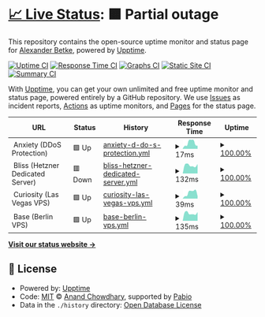 # [📈 Live Status](https://status.zeitvertreib.vip): <!--live status--> **🟧 Partial outage**

This repository contains the open-source uptime monitor and status page for [Alexander Betke](alexinabox.de), powered by [Upptime](https://github.com/upptime/upptime).

[![Uptime CI](https://github.com/alexinabox/status/workflows/Uptime%20CI/badge.svg)](https://github.com/alexinabox/status/actions?query=workflow%3A%22Uptime+CI%22)
[![Response Time CI](https://github.com/alexinabox/status/workflows/Response%20Time%20CI/badge.svg)](https://github.com/alexinabox/status/actions?query=workflow%3A%22Response+Time+CI%22)
[![Graphs CI](https://github.com/alexinabox/status/workflows/Graphs%20CI/badge.svg)](https://github.com/alexinabox/status/actions?query=workflow%3A%22Graphs+CI%22)
[![Static Site CI](https://github.com/alexinabox/status/workflows/Static%20Site%20CI/badge.svg)](https://github.com/alexinabox/status/actions?query=workflow%3A%22Static+Site+CI%22)
[![Summary CI](https://github.com/alexinabox/status/workflows/Summary%20CI/badge.svg)](https://github.com/alexinabox/status/actions?query=workflow%3A%22Summary+CI%22)

With [Upptime](https://upptime.js.org), you can get your own unlimited and free uptime monitor and status page, powered entirely by a GitHub repository. We use [Issues](https://github.com/alexinabox/status/issues) as incident reports, [Actions](https://github.com/alexinabox/status/actions) as uptime monitors, and [Pages](https://status.zeitvertreib.vip) for the status page.

<!--start: status pages-->
<!-- This summary is generated by Upptime (https://github.com/upptime/upptime) -->
<!-- Do not edit this manually, your changes will be overwritten -->
<!-- prettier-ignore -->
| URL | Status | History | Response Time | Uptime |
| --- | ------ | ------- | ------------- | ------ |
| <img alt="" src="https://icons.duckduckgo.com/ip3/null.ico" height="13"> Anxiety (DDoS Protection) | 🟩 Up | [anxiety-d-do-s-protection.yml](https://github.com/AlexInABox/status/commits/HEAD/history/anxiety-d-do-s-protection.yml) | <details><summary><img alt="Response time graph" src="./graphs/anxiety-d-do-s-protection/response-time-week.png" height="20"> 17ms</summary><br><a href="https://status.zeitvertreib.vip/history/anxiety-d-do-s-protection"><img alt="Response time 99" src="https://img.shields.io/endpoint?url=https%3A%2F%2Fraw.githubusercontent.com%2FAlexInABox%2Fstatus%2FHEAD%2Fapi%2Fanxiety-d-do-s-protection%2Fresponse-time.json"></a><br><a href="https://status.zeitvertreib.vip/history/anxiety-d-do-s-protection"><img alt="24-hour response time 9" src="https://img.shields.io/endpoint?url=https%3A%2F%2Fraw.githubusercontent.com%2FAlexInABox%2Fstatus%2FHEAD%2Fapi%2Fanxiety-d-do-s-protection%2Fresponse-time-day.json"></a><br><a href="https://status.zeitvertreib.vip/history/anxiety-d-do-s-protection"><img alt="7-day response time 17" src="https://img.shields.io/endpoint?url=https%3A%2F%2Fraw.githubusercontent.com%2FAlexInABox%2Fstatus%2FHEAD%2Fapi%2Fanxiety-d-do-s-protection%2Fresponse-time-week.json"></a><br><a href="https://status.zeitvertreib.vip/history/anxiety-d-do-s-protection"><img alt="30-day response time 77" src="https://img.shields.io/endpoint?url=https%3A%2F%2Fraw.githubusercontent.com%2FAlexInABox%2Fstatus%2FHEAD%2Fapi%2Fanxiety-d-do-s-protection%2Fresponse-time-month.json"></a><br><a href="https://status.zeitvertreib.vip/history/anxiety-d-do-s-protection"><img alt="1-year response time 99" src="https://img.shields.io/endpoint?url=https%3A%2F%2Fraw.githubusercontent.com%2FAlexInABox%2Fstatus%2FHEAD%2Fapi%2Fanxiety-d-do-s-protection%2Fresponse-time-year.json"></a></details> | <details><summary><a href="https://status.zeitvertreib.vip/history/anxiety-d-do-s-protection">100.00%</a></summary><a href="https://status.zeitvertreib.vip/history/anxiety-d-do-s-protection"><img alt="All-time uptime 100.00%" src="https://img.shields.io/endpoint?url=https%3A%2F%2Fraw.githubusercontent.com%2FAlexInABox%2Fstatus%2FHEAD%2Fapi%2Fanxiety-d-do-s-protection%2Fuptime.json"></a><br><a href="https://status.zeitvertreib.vip/history/anxiety-d-do-s-protection"><img alt="24-hour uptime 100.00%" src="https://img.shields.io/endpoint?url=https%3A%2F%2Fraw.githubusercontent.com%2FAlexInABox%2Fstatus%2FHEAD%2Fapi%2Fanxiety-d-do-s-protection%2Fuptime-day.json"></a><br><a href="https://status.zeitvertreib.vip/history/anxiety-d-do-s-protection"><img alt="7-day uptime 100.00%" src="https://img.shields.io/endpoint?url=https%3A%2F%2Fraw.githubusercontent.com%2FAlexInABox%2Fstatus%2FHEAD%2Fapi%2Fanxiety-d-do-s-protection%2Fuptime-week.json"></a><br><a href="https://status.zeitvertreib.vip/history/anxiety-d-do-s-protection"><img alt="30-day uptime 100.00%" src="https://img.shields.io/endpoint?url=https%3A%2F%2Fraw.githubusercontent.com%2FAlexInABox%2Fstatus%2FHEAD%2Fapi%2Fanxiety-d-do-s-protection%2Fuptime-month.json"></a><br><a href="https://status.zeitvertreib.vip/history/anxiety-d-do-s-protection"><img alt="1-year uptime 100.00%" src="https://img.shields.io/endpoint?url=https%3A%2F%2Fraw.githubusercontent.com%2FAlexInABox%2Fstatus%2FHEAD%2Fapi%2Fanxiety-d-do-s-protection%2Fuptime-year.json"></a></details>
| <img alt="" src="https://icons.duckduckgo.com/ip3/null.ico" height="13"> Bliss (Hetzner Dedicated Server) | 🟥 Down | [bliss-hetzner-dedicated-server.yml](https://github.com/AlexInABox/status/commits/HEAD/history/bliss-hetzner-dedicated-server.yml) | <details><summary><img alt="Response time graph" src="./graphs/bliss-hetzner-dedicated-server/response-time-week.png" height="20"> 132ms</summary><br><a href="https://status.zeitvertreib.vip/history/bliss-hetzner-dedicated-server"><img alt="Response time 124" src="https://img.shields.io/endpoint?url=https%3A%2F%2Fraw.githubusercontent.com%2FAlexInABox%2Fstatus%2FHEAD%2Fapi%2Fbliss-hetzner-dedicated-server%2Fresponse-time.json"></a><br><a href="https://status.zeitvertreib.vip/history/bliss-hetzner-dedicated-server"><img alt="24-hour response time 150" src="https://img.shields.io/endpoint?url=https%3A%2F%2Fraw.githubusercontent.com%2FAlexInABox%2Fstatus%2FHEAD%2Fapi%2Fbliss-hetzner-dedicated-server%2Fresponse-time-day.json"></a><br><a href="https://status.zeitvertreib.vip/history/bliss-hetzner-dedicated-server"><img alt="7-day response time 132" src="https://img.shields.io/endpoint?url=https%3A%2F%2Fraw.githubusercontent.com%2FAlexInABox%2Fstatus%2FHEAD%2Fapi%2Fbliss-hetzner-dedicated-server%2Fresponse-time-week.json"></a><br><a href="https://status.zeitvertreib.vip/history/bliss-hetzner-dedicated-server"><img alt="30-day response time 130" src="https://img.shields.io/endpoint?url=https%3A%2F%2Fraw.githubusercontent.com%2FAlexInABox%2Fstatus%2FHEAD%2Fapi%2Fbliss-hetzner-dedicated-server%2Fresponse-time-month.json"></a><br><a href="https://status.zeitvertreib.vip/history/bliss-hetzner-dedicated-server"><img alt="1-year response time 124" src="https://img.shields.io/endpoint?url=https%3A%2F%2Fraw.githubusercontent.com%2FAlexInABox%2Fstatus%2FHEAD%2Fapi%2Fbliss-hetzner-dedicated-server%2Fresponse-time-year.json"></a></details> | <details><summary><a href="https://status.zeitvertreib.vip/history/bliss-hetzner-dedicated-server">100.00%</a></summary><a href="https://status.zeitvertreib.vip/history/bliss-hetzner-dedicated-server"><img alt="All-time uptime 99.97%" src="https://img.shields.io/endpoint?url=https%3A%2F%2Fraw.githubusercontent.com%2FAlexInABox%2Fstatus%2FHEAD%2Fapi%2Fbliss-hetzner-dedicated-server%2Fuptime.json"></a><br><a href="https://status.zeitvertreib.vip/history/bliss-hetzner-dedicated-server"><img alt="24-hour uptime 100.00%" src="https://img.shields.io/endpoint?url=https%3A%2F%2Fraw.githubusercontent.com%2FAlexInABox%2Fstatus%2FHEAD%2Fapi%2Fbliss-hetzner-dedicated-server%2Fuptime-day.json"></a><br><a href="https://status.zeitvertreib.vip/history/bliss-hetzner-dedicated-server"><img alt="7-day uptime 100.00%" src="https://img.shields.io/endpoint?url=https%3A%2F%2Fraw.githubusercontent.com%2FAlexInABox%2Fstatus%2FHEAD%2Fapi%2Fbliss-hetzner-dedicated-server%2Fuptime-week.json"></a><br><a href="https://status.zeitvertreib.vip/history/bliss-hetzner-dedicated-server"><img alt="30-day uptime 99.93%" src="https://img.shields.io/endpoint?url=https%3A%2F%2Fraw.githubusercontent.com%2FAlexInABox%2Fstatus%2FHEAD%2Fapi%2Fbliss-hetzner-dedicated-server%2Fuptime-month.json"></a><br><a href="https://status.zeitvertreib.vip/history/bliss-hetzner-dedicated-server"><img alt="1-year uptime 99.97%" src="https://img.shields.io/endpoint?url=https%3A%2F%2Fraw.githubusercontent.com%2FAlexInABox%2Fstatus%2FHEAD%2Fapi%2Fbliss-hetzner-dedicated-server%2Fuptime-year.json"></a></details>
| <img alt="" src="https://icons.duckduckgo.com/ip3/null.ico" height="13"> Curiosity (Las Vegas VPS) | 🟩 Up | [curiosity-las-vegas-vps.yml](https://github.com/AlexInABox/status/commits/HEAD/history/curiosity-las-vegas-vps.yml) | <details><summary><img alt="Response time graph" src="./graphs/curiosity-las-vegas-vps/response-time-week.png" height="20"> 39ms</summary><br><a href="https://status.zeitvertreib.vip/history/curiosity-las-vegas-vps"><img alt="Response time 46" src="https://img.shields.io/endpoint?url=https%3A%2F%2Fraw.githubusercontent.com%2FAlexInABox%2Fstatus%2FHEAD%2Fapi%2Fcuriosity-las-vegas-vps%2Fresponse-time.json"></a><br><a href="https://status.zeitvertreib.vip/history/curiosity-las-vegas-vps"><img alt="24-hour response time 16" src="https://img.shields.io/endpoint?url=https%3A%2F%2Fraw.githubusercontent.com%2FAlexInABox%2Fstatus%2FHEAD%2Fapi%2Fcuriosity-las-vegas-vps%2Fresponse-time-day.json"></a><br><a href="https://status.zeitvertreib.vip/history/curiosity-las-vegas-vps"><img alt="7-day response time 39" src="https://img.shields.io/endpoint?url=https%3A%2F%2Fraw.githubusercontent.com%2FAlexInABox%2Fstatus%2FHEAD%2Fapi%2Fcuriosity-las-vegas-vps%2Fresponse-time-week.json"></a><br><a href="https://status.zeitvertreib.vip/history/curiosity-las-vegas-vps"><img alt="30-day response time 46" src="https://img.shields.io/endpoint?url=https%3A%2F%2Fraw.githubusercontent.com%2FAlexInABox%2Fstatus%2FHEAD%2Fapi%2Fcuriosity-las-vegas-vps%2Fresponse-time-month.json"></a><br><a href="https://status.zeitvertreib.vip/history/curiosity-las-vegas-vps"><img alt="1-year response time 46" src="https://img.shields.io/endpoint?url=https%3A%2F%2Fraw.githubusercontent.com%2FAlexInABox%2Fstatus%2FHEAD%2Fapi%2Fcuriosity-las-vegas-vps%2Fresponse-time-year.json"></a></details> | <details><summary><a href="https://status.zeitvertreib.vip/history/curiosity-las-vegas-vps">100.00%</a></summary><a href="https://status.zeitvertreib.vip/history/curiosity-las-vegas-vps"><img alt="All-time uptime 100.00%" src="https://img.shields.io/endpoint?url=https%3A%2F%2Fraw.githubusercontent.com%2FAlexInABox%2Fstatus%2FHEAD%2Fapi%2Fcuriosity-las-vegas-vps%2Fuptime.json"></a><br><a href="https://status.zeitvertreib.vip/history/curiosity-las-vegas-vps"><img alt="24-hour uptime 100.00%" src="https://img.shields.io/endpoint?url=https%3A%2F%2Fraw.githubusercontent.com%2FAlexInABox%2Fstatus%2FHEAD%2Fapi%2Fcuriosity-las-vegas-vps%2Fuptime-day.json"></a><br><a href="https://status.zeitvertreib.vip/history/curiosity-las-vegas-vps"><img alt="7-day uptime 100.00%" src="https://img.shields.io/endpoint?url=https%3A%2F%2Fraw.githubusercontent.com%2FAlexInABox%2Fstatus%2FHEAD%2Fapi%2Fcuriosity-las-vegas-vps%2Fuptime-week.json"></a><br><a href="https://status.zeitvertreib.vip/history/curiosity-las-vegas-vps"><img alt="30-day uptime 100.00%" src="https://img.shields.io/endpoint?url=https%3A%2F%2Fraw.githubusercontent.com%2FAlexInABox%2Fstatus%2FHEAD%2Fapi%2Fcuriosity-las-vegas-vps%2Fuptime-month.json"></a><br><a href="https://status.zeitvertreib.vip/history/curiosity-las-vegas-vps"><img alt="1-year uptime 100.00%" src="https://img.shields.io/endpoint?url=https%3A%2F%2Fraw.githubusercontent.com%2FAlexInABox%2Fstatus%2FHEAD%2Fapi%2Fcuriosity-las-vegas-vps%2Fuptime-year.json"></a></details>
| <img alt="" src="https://icons.duckduckgo.com/ip3/null.ico" height="13"> Base (Berlin VPS) | 🟩 Up | [base-berlin-vps.yml](https://github.com/AlexInABox/status/commits/HEAD/history/base-berlin-vps.yml) | <details><summary><img alt="Response time graph" src="./graphs/base-berlin-vps/response-time-week.png" height="20"> 135ms</summary><br><a href="https://status.zeitvertreib.vip/history/base-berlin-vps"><img alt="Response time 126" src="https://img.shields.io/endpoint?url=https%3A%2F%2Fraw.githubusercontent.com%2FAlexInABox%2Fstatus%2FHEAD%2Fapi%2Fbase-berlin-vps%2Fresponse-time.json"></a><br><a href="https://status.zeitvertreib.vip/history/base-berlin-vps"><img alt="24-hour response time 156" src="https://img.shields.io/endpoint?url=https%3A%2F%2Fraw.githubusercontent.com%2FAlexInABox%2Fstatus%2FHEAD%2Fapi%2Fbase-berlin-vps%2Fresponse-time-day.json"></a><br><a href="https://status.zeitvertreib.vip/history/base-berlin-vps"><img alt="7-day response time 135" src="https://img.shields.io/endpoint?url=https%3A%2F%2Fraw.githubusercontent.com%2FAlexInABox%2Fstatus%2FHEAD%2Fapi%2Fbase-berlin-vps%2Fresponse-time-week.json"></a><br><a href="https://status.zeitvertreib.vip/history/base-berlin-vps"><img alt="30-day response time 130" src="https://img.shields.io/endpoint?url=https%3A%2F%2Fraw.githubusercontent.com%2FAlexInABox%2Fstatus%2FHEAD%2Fapi%2Fbase-berlin-vps%2Fresponse-time-month.json"></a><br><a href="https://status.zeitvertreib.vip/history/base-berlin-vps"><img alt="1-year response time 126" src="https://img.shields.io/endpoint?url=https%3A%2F%2Fraw.githubusercontent.com%2FAlexInABox%2Fstatus%2FHEAD%2Fapi%2Fbase-berlin-vps%2Fresponse-time-year.json"></a></details> | <details><summary><a href="https://status.zeitvertreib.vip/history/base-berlin-vps">100.00%</a></summary><a href="https://status.zeitvertreib.vip/history/base-berlin-vps"><img alt="All-time uptime 100.00%" src="https://img.shields.io/endpoint?url=https%3A%2F%2Fraw.githubusercontent.com%2FAlexInABox%2Fstatus%2FHEAD%2Fapi%2Fbase-berlin-vps%2Fuptime.json"></a><br><a href="https://status.zeitvertreib.vip/history/base-berlin-vps"><img alt="24-hour uptime 100.00%" src="https://img.shields.io/endpoint?url=https%3A%2F%2Fraw.githubusercontent.com%2FAlexInABox%2Fstatus%2FHEAD%2Fapi%2Fbase-berlin-vps%2Fuptime-day.json"></a><br><a href="https://status.zeitvertreib.vip/history/base-berlin-vps"><img alt="7-day uptime 100.00%" src="https://img.shields.io/endpoint?url=https%3A%2F%2Fraw.githubusercontent.com%2FAlexInABox%2Fstatus%2FHEAD%2Fapi%2Fbase-berlin-vps%2Fuptime-week.json"></a><br><a href="https://status.zeitvertreib.vip/history/base-berlin-vps"><img alt="30-day uptime 100.00%" src="https://img.shields.io/endpoint?url=https%3A%2F%2Fraw.githubusercontent.com%2FAlexInABox%2Fstatus%2FHEAD%2Fapi%2Fbase-berlin-vps%2Fuptime-month.json"></a><br><a href="https://status.zeitvertreib.vip/history/base-berlin-vps"><img alt="1-year uptime 100.00%" src="https://img.shields.io/endpoint?url=https%3A%2F%2Fraw.githubusercontent.com%2FAlexInABox%2Fstatus%2FHEAD%2Fapi%2Fbase-berlin-vps%2Fuptime-year.json"></a></details>

<!--end: status pages-->

[**Visit our status website →**](https://status.zeitvertreib.vip)

## 📄 License

- Powered by: [Upptime](https://github.com/upptime/upptime)
- Code: [MIT](./LICENSE) © [Anand Chowdhary](https://anandchowdhary.com), supported by [Pabio](https://pabio.com)
- Data in the `./history` directory: [Open Database License](https://opendatacommons.org/licenses/odbl/1-0/)
